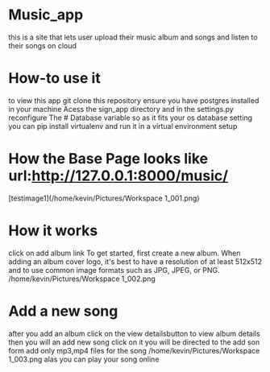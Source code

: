 # Music_app
this is a site that lets user upload their music album and songs and listen to their songs on cloud
# How-to use it
to view this app git clone this repository ensure you have postgres installed in your machine
Acess the sign_app directory and in the settings.py reconfigure The # Database variable so as it fits your os database setting
you can pip install virtualenv and run it in a virtual environment setup

# How the Base Page looks like url:http://127.0.0.1:8000/music/
[testimage1](/home/kevin/Pictures/Workspace 1_001.png)
# How it works
click on add album link
To get started, first create a new album. When adding an album cover logo, it's best to have a resolution of at least 512x512 and to use common image formats such as JPG, JPEG, or PNG.
/home/kevin/Pictures/Workspace 1_002.png
# Add a new song
after you add an album click on the view detailsbutton to view album details then you will an add new song click on it you
will be directed to the add son form add only mp3,mp4 files for the song
/home/kevin/Pictures/Workspace 1_003.png
alas you can play your song online
